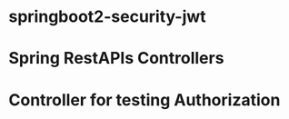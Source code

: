 


# springboot2-security-jwt



# Spring RestAPIs Controllers



# Controller for testing Authorization


